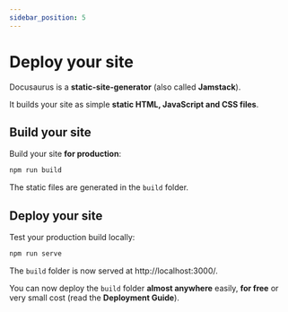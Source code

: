 ```yaml
---
sidebar_position: 5
---
```


# Deploy your site

Docusaurus is a **static-site-generator** (also called **Jamstack**).

It builds your site as simple **static HTML, JavaScript and CSS files**.

## Build your site

Build your site **for production**:

```bash
npm run build
```

The static files are generated in the `build` folder.

## Deploy your site

Test your production build locally:

```bash
npm run serve
```

The `build` folder is now served at http://localhost:3000/.

You can now deploy the `build` folder **almost anywhere** easily, **for free** or very small cost (read the **Deployment Guide**).
